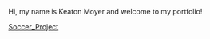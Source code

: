Hi, my name is Keaton Moyer and welcome to my portfolio!

[Soccer_Project](Soccer_Stat_Project.html)
